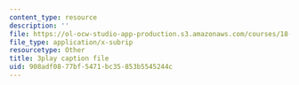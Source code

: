```yaml
---
content_type: resource
description: ''
file: https://ol-ocw-studio-app-production.s3.amazonaws.com/courses/18-650-statistics-for-applications-fall-2016/908adf0877bf5471bc35853b5545244c_JTbZP0yt9qc.vtt
file_type: application/x-subrip
resourcetype: Other
title: 3play caption file
uid: 908adf08-77bf-5471-bc35-853b5545244c
---
```

